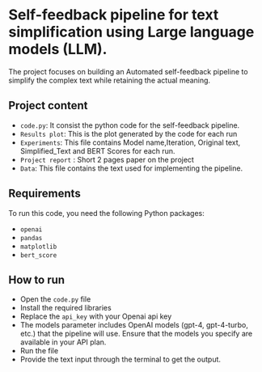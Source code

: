 # Self-feedback pipeline for text simplification using Large language models (LLM).

The project focuses on building an Automated self-feedback pipeline to simplify the complex text while retaining the actual meaning. 

## Project content

- `code.py`: It consist the python code for the self-feedback pipeline.
- `Results plot`: This is the plot generated by the code for each run
- `Experiments`: This file contains Model name,Iteration, Original text, Simplified_Text and BERT Scores for each run.
- `Project report` : Short 2 pages paper on the project
- `Data`: This file contains the text used for implementing the pipeline.

## Requirements

To run this code, you need the following Python packages:

- `openai`
- `pandas`
- `matplotlib`
- `bert_score`

## How to run

- Open the `code.py` file
- Install the required libraries
- Replace the `api_key` with your Openai api key
- The models parameter includes OpenAI models (gpt-4, gpt-4-turbo, etc.) that the pipeline will use. Ensure that the models you specify are available in your API plan.
- Run the file
- Provide the text input through the terminal to get the output.
